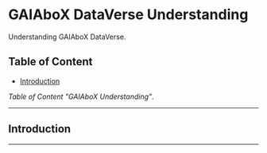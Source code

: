 # GAIAboX DataVerse Understanding

Understanding GAIAboX DataVerse.

## Table of Content

- [Introduction](#introduction)

*Table of Content "GAIAboX Understanding"*.

---

## Introduction

---